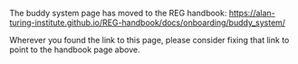 The buddy system page has moved to the REG handbook: https://alan-turing-institute.github.io/REG-handbook/docs/onboarding/buddy_system/

Wherever you found the link to this page, please consider fixing that link to point to the handbook page above.